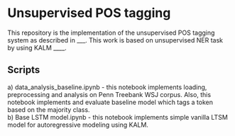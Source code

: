 # Unsupervised POS tagging

This repository is the implementation of the unsupervised POS tagging system as described in ___. This work is based on unsupervised NER task by using KALM ____.

## Scripts
a) data_analysis_baseline.ipynb - this notebook implements loading, preprocessing and analysis on Penn Treebank WSJ corpus. Also, this notebook implements and evaluate
baseline model which tags a token based on the majority class.  
b) Base LSTM model.ipynb - this notebook implements simple vanilla LTSM model for autoregressive modeling using KALM. 
